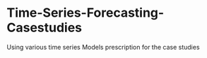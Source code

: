 # Time-Series-Forecasting-Casestudies
Using various time series Models prescription for the case studies
